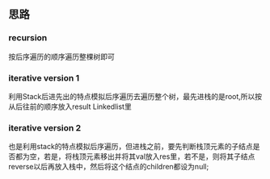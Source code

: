 ## 思路

### recursion
按后序遍历的顺序遍历整棵树即可

### iterative version  1
利用Stack后进先出的特点模拟后序遍历去遍历整个树，最先进栈的是root,所以按从后往前的顺序放入result Linkedlist里

### iterative version 2

也是利用stack的特点模拟后序遍历，但进栈之前，要先判断栈顶元素的子结点是否都为空，若是，将栈顶元素移出并将其val放入res里，若不是，则将其子结点reverse以后再放入栈中，然后将这个结点的children都设为null;